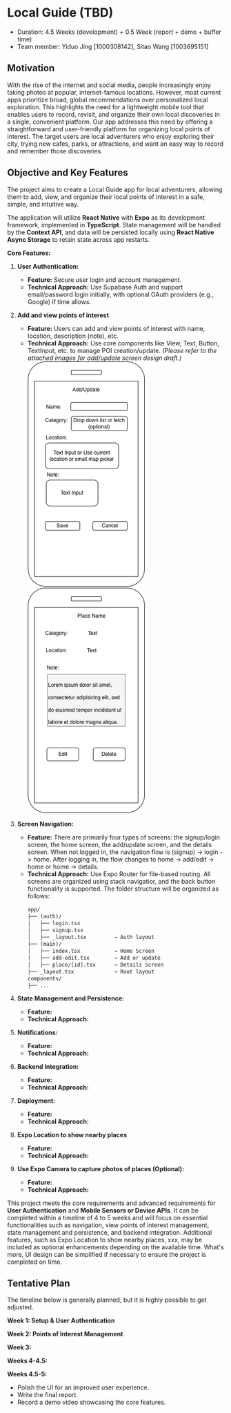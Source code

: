 # Local Guide (TBD)

* Duration: 4.5 Weeks (development) + 0.5 Week (report + demo + buffer time)
* Team member: Yiduo Jing [1000308142], Sitao Wang [1003695151]

## Motivation
With the rise of the internet and social media, people increasingly enjoy taking photos at popular, internet-famous locations. However, most current apps prioritize broad, global recommendations over personalized local exploration. This highlights the need for a lightweight mobile tool that enables users to record, revisit, and organize their own local discoveries in a single, convenient platform. Our app addresses this need by offering a straightforward and user-friendly platform for organizing local points of interest. The target users are local adventurers who enjoy exploring their city, trying new cafes, parks, or attractions, and want an easy way to record and remember those discoveries.

## Objective and Key Features
The project aims to create a Local Guide app for local adventurers, allowing them to add, view, and organize their local points of interest in a safe, simple, and intuitive way.

The application will utilize **React Native** with **Expo** as its development framework, implemented in **TypeScript**. State management will be handled by the **Context API**, and data will be persisted locally using **React Native Async Storage** to retain state across app restarts.

**Core Features:**

1. **User Authentication:**
   - **Feature:** Secure user login and account management.
   - **Technical Approach:** Use Supabase Auth and support email/password login initially, with optional OAuth providers (e.g., Google) if time allows.

2. **Add and view points of interest**
   - **Feature:** Users can add and view points of interest with name, location, description (note), etc.
   - **Technical Approach:** Use core components like View, Text, Button, TextInput, etc. to manage POI creation/update. *(Please refer to the attached images for add/update screen design draft.)*
   ![add/update screen](https://github.com/nichi1114/local-guide/blob/main/proposal/add_update_screen.png?raw=true)
   ![details screen](https://github.com/nichi1114/local-guide/blob/main/proposal/details_screen.png?raw=true)

3. **Screen Navigation:**
   - **Feature:** There are primarily four types of screens: the signup/login screen, the home screen, the add/update screen, and the details screen. When not logged in, the navigation flow is (signup) -> login -> home. After logging in, the flow changes to home -> add/edit -> home or home -> details.
   - **Technical Approach:** Use Expo Router for file-based routing. All screens are organized using stack navigatior, and the back button functionality is supported. The folder structure will be organized as follows:
      ```plaintext
      app/
      ├── (auth)/
      │   ├── login.tsx
      │   ├── signup.tsx
      │   ├── _layout.tsx         → Auth layout
      ├── (main)/
      │   ├── index.tsx           → Home Screen
      │   ├── add-edit.tsx        → Add or update
      │   ├── place/[id].tsx      → Details Screen
      ├── _layout.tsx             → Root layout
      components/
      ├── ...
      ```
4. **State Management and Persistence:**
   - **Feature:**
   - **Technical Approach:**

5. **Notifications:**
   - **Feature:**
   - **Technical Approach:**

6. **Backend Integration:**
   - **Feature:**
   - **Technical Approach:**

7. **Deployment:**  
   - **Feature:**
   - **Technical Approach:**

8. **Expo Location to show nearby places**
   - **Feature:**
   - **Technical Approach:**

9. **Use Expo Camera to capture photos of places (Optional):**
   - **Feature:**
   - **Technical Approach:**

This project meets the core requirements and advanced requirements for **User Authentication** and **Mobile Sensors or Device APIs**. It can be completed within a timeline of 4 to 5 weeks and will focus on essential functionalities such as navigation, view points of interest management, state management and persistence, and backend integration. Additional features, such as Expo Location to show nearby places, xxx, may be included as optional enhancements depending on the available time. What's more, UI design can be simplified if necessary to ensure the project is completed on time.

## Tentative Plan
The timeline below is generally planned, but it is highly possible to get adjusted.

**Week 1: Setup & User Authentication**


**Week 2: Points of Interest Management**


**Week 3:**


**Weeks 4-4.5:**


**Weeks 4.5-5:**
- Polish the UI for an improved user experience.
- Write the final report.
- Record a demo video showcasing the core features.